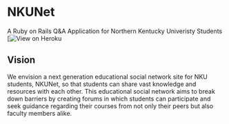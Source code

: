 NKUNet
================
A Ruby on Rails Q&A Application for Northern Kentucky Univeristy Students
[![View on Heroku](http://nkunet17.herokuapp.com/)

Vision
-----------
We envision a next generation educational social network site for NKU students, NKUNet, so that students can share vast knowledge and resources with each other. This educational social network aims to break down barriers by creating forums in which students can participate and seek guidance regarding their courses from not only their peers but also faculty members alike. 
